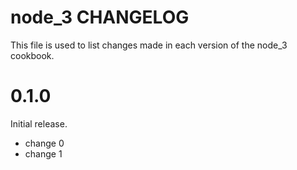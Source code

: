 # node_3 CHANGELOG

This file is used to list changes made in each version of the node_3 cookbook.

# 0.1.0

Initial release.

- change 0
- change 1

